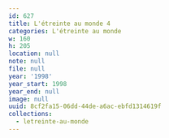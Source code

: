 ```yaml
---
id: 627
title: L'étreinte au monde 4
categories: L'étreinte au monde
w: 160
h: 205
location: null
note: null
file: null
year: '1998'
year_start: 1998
year_end: null
image: null
uuid: 8cf2fa15-06dd-44de-a6ac-ebfd1314619f
collections:
  - letreinte-au-monde
---
```



